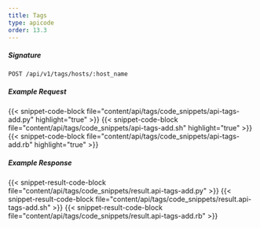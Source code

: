 ```yaml
---
title: Tags
type: apicode
order: 13.3
---
```


##### Signature
`POST /api/v1/tags/hosts/:host_name`
##### Example Request
{{< snippet-code-block file="content/api/tags/code_snippets/api-tags-add.py" highlight="true" >}}
{{< snippet-code-block file="content/api/tags/code_snippets/api-tags-add.sh" highlight="true" >}}
{{< snippet-code-block file="content/api/tags/code_snippets/api-tags-add.rb" highlight="true" >}}
##### Example Response
{{< snippet-result-code-block file="content/api/tags/code_snippets/result.api-tags-add.py" >}}
{{< snippet-result-code-block file="content/api/tags/code_snippets/result.api-tags-add.sh" >}}
{{< snippet-result-code-block file="content/api/tags/code_snippets/result.api-tags-add.rb" >}}